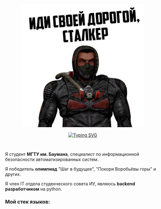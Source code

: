 <p align="center"><img src="/img/prev.jpg" alt="картинка"></p>
<p align="center"> <a href="https://git.io/typing-svg"><img src="https://readme-typing-svg.demolab.com?font=Fira+Code&size=18&duration=6000&pause=1000&color=F77A1D&random=false&width=435&lines=%D0%90+%D0%B5%D1%81%D0%BB%D0%B8+%D1%82%D1%8B+%D0%BE%D1%81%D1%82%D0%B0%D0%BB%D1%81%D1%8F%2C+%D1%82%D0%BE+%D1%8F+%D1%80%D0%B0%D0%B4+%D0%B7%D0%BD%D0%B0%D0%BA%D0%BE%D0%BC%D1%81%D1%82%D0%B2%D1%83." alt="Typing SVG"/></a></p> <br>

<!--обо мне-->
<p>Я студент <strong>МГТУ им. Баумана</strong>, специалист по информационной безопасности автоматизированных систем.</p>
<p>Я победитель <strong>олимпиад</strong> "Шаг в будущее", "Покори Воробьёвы горы" и других.</p>
<p>Я член IT отдела студенческого совета ИУ, являюсь <strong>backend разработчиком</strong> на python.</p>

<!--навыки-->
<h3>Мой стек языков:</h3>
